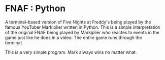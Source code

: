 # FNAF : Python
A terminal-based version of Five Nights at Freddy's being played by the famous YouTuber Markiplier written in Python.
This is a simple interpretation of the original FNAF being played by Markiplier who reactes to events in the game just like he does in a video.
The entire game runs through the terminal.

This is a very simple program. Mark always wins no matter what.
